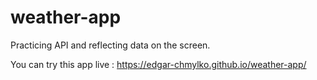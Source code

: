 # weather-app
Practicing API and reflecting data on the screen.

You can try this app live : https://edgar-chmylko.github.io/weather-app/
